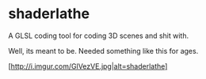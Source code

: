 # shaderlathe
A GLSL coding tool for coding 3D scenes and shit with.

Well, its meant to be. Needed something like this for ages.


[http://i.imgur.com/GlVezVE.jpg|alt=shaderlathe]
